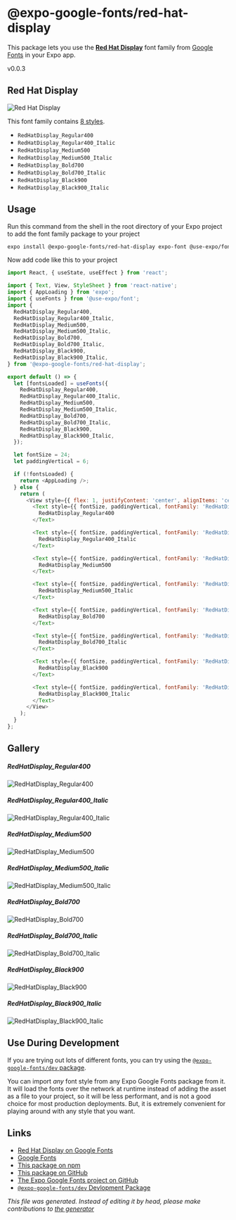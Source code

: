 # @expo-google-fonts/red-hat-display

This package lets you use the [**Red Hat Display**](https://fonts.google.com/specimen/Red+Hat+Display) font family from [Google Fonts](https://fonts.google.com/) in your Expo app.

v0.0.3

## Red Hat Display

![Red Hat Display](./font-family.png)

This font family contains [8 styles](#gallery).

- `RedHatDisplay_Regular400`
- `RedHatDisplay_Regular400_Italic`
- `RedHatDisplay_Medium500`
- `RedHatDisplay_Medium500_Italic`
- `RedHatDisplay_Bold700`
- `RedHatDisplay_Bold700_Italic`
- `RedHatDisplay_Black900`
- `RedHatDisplay_Black900_Italic`

## Usage

Run this command from the shell in the root directory of your Expo project to add the font family package to your project
```sh
expo install @expo-google-fonts/red-hat-display expo-font @use-expo/font
```

Now add code like this to your project
```js
import React, { useState, useEffect } from 'react';

import { Text, View, StyleSheet } from 'react-native';
import { AppLoading } from 'expo';
import { useFonts } from '@use-expo/font';
import {
  RedHatDisplay_Regular400,
  RedHatDisplay_Regular400_Italic,
  RedHatDisplay_Medium500,
  RedHatDisplay_Medium500_Italic,
  RedHatDisplay_Bold700,
  RedHatDisplay_Bold700_Italic,
  RedHatDisplay_Black900,
  RedHatDisplay_Black900_Italic,
} from '@expo-google-fonts/red-hat-display';

export default () => {
  let [fontsLoaded] = useFonts({
    RedHatDisplay_Regular400,
    RedHatDisplay_Regular400_Italic,
    RedHatDisplay_Medium500,
    RedHatDisplay_Medium500_Italic,
    RedHatDisplay_Bold700,
    RedHatDisplay_Bold700_Italic,
    RedHatDisplay_Black900,
    RedHatDisplay_Black900_Italic,
  });

  let fontSize = 24;
  let paddingVertical = 6;

  if (!fontsLoaded) {
    return <AppLoading />;
  } else {
    return (
      <View style={{ flex: 1, justifyContent: 'center', alignItems: 'center' }}>
        <Text style={{ fontSize, paddingVertical, fontFamily: 'RedHatDisplay_Regular400' }}>
          RedHatDisplay_Regular400
        </Text>

        <Text style={{ fontSize, paddingVertical, fontFamily: 'RedHatDisplay_Regular400_Italic' }}>
          RedHatDisplay_Regular400_Italic
        </Text>

        <Text style={{ fontSize, paddingVertical, fontFamily: 'RedHatDisplay_Medium500' }}>
          RedHatDisplay_Medium500
        </Text>

        <Text style={{ fontSize, paddingVertical, fontFamily: 'RedHatDisplay_Medium500_Italic' }}>
          RedHatDisplay_Medium500_Italic
        </Text>

        <Text style={{ fontSize, paddingVertical, fontFamily: 'RedHatDisplay_Bold700' }}>
          RedHatDisplay_Bold700
        </Text>

        <Text style={{ fontSize, paddingVertical, fontFamily: 'RedHatDisplay_Bold700_Italic' }}>
          RedHatDisplay_Bold700_Italic
        </Text>

        <Text style={{ fontSize, paddingVertical, fontFamily: 'RedHatDisplay_Black900' }}>
          RedHatDisplay_Black900
        </Text>

        <Text style={{ fontSize, paddingVertical, fontFamily: 'RedHatDisplay_Black900_Italic' }}>
          RedHatDisplay_Black900_Italic
        </Text>
      </View>
    );
  }
};

```

## Gallery

##### RedHatDisplay_Regular400
![RedHatDisplay_Regular400](./675f7abfa369dc6992d9baf79751a6887711f613b7b4783502dbc42d135ad755.ttf.png)

##### RedHatDisplay_Regular400_Italic
![RedHatDisplay_Regular400_Italic](./2e8b90fd9cbce501f652d35b743083be439853e2ee98669ec4885ca518c7fb30.ttf.png)

##### RedHatDisplay_Medium500
![RedHatDisplay_Medium500](./93f27cfcf7823481e7194e5feb84bb5724ae4d872ae2d45469fe2732eb1ffbba.ttf.png)

##### RedHatDisplay_Medium500_Italic
![RedHatDisplay_Medium500_Italic](./fde77be04a3ff0a0162557ffb4a34ea35bfc2b6d6221ea52f4784ee861d23115.ttf.png)

##### RedHatDisplay_Bold700
![RedHatDisplay_Bold700](./7897d54780c1af5e3be81c46c850d6cf5cab921a6d3b9b6f01bc53832a8fba74.ttf.png)

##### RedHatDisplay_Bold700_Italic
![RedHatDisplay_Bold700_Italic](./7d663aae94b1599f6acc3c66f68bd11753c1f0065a6dfd808229663939991c88.ttf.png)

##### RedHatDisplay_Black900
![RedHatDisplay_Black900](./f3fa64617097c3954eacdd21e4502eb79d00053e29ca37b5e0047cf0e3d49aaa.ttf.png)

##### RedHatDisplay_Black900_Italic
![RedHatDisplay_Black900_Italic](./ea4b150dc2f0ba9a550b1a93217bc8dd275a6534aca092096abff10a4751dab1.ttf.png)


## Use During Development

If you are trying out lots of different fonts, you can try using the [`@expo-google-fonts/dev` package](https://www.npmjs.com/package/@expo-google-fonts/dev).

You can import *any* font style from any Expo Google Fonts package from it. It will load the fonts
over the network at runtime instead of adding the asset as a file to your project, so it will be 
less performant, and is not a good choice for most production deployments. But, it is extremely convenient
for playing around with any style that you want.

## Links

- [Red Hat Display on Google Fonts](https://fonts.google.com/specimen/Red+Hat+Display)
- [Google Fonts](https://fonts.google.com/)
- [This package on npm](https://www.npmjs.com/package/@expo-google-fonts/red-hat-display)
- [This package on GitHub](https://github.com/expo/google-fonts/tree/master/font-packages/red-hat-display)
- [The Expo Google Fonts project on GitHub](https://github.com/expo/google-fonts)
- [`@expo-google-fonts/dev` Devlopment Package](https://github.com/expo/google-fonts/tree/master/font-packages/dev)


*This file was generated. Instead of editing it by head, please make contributions to [the generator](https://github.com/expo/google-fonts/tree/master/packages/generator)*
